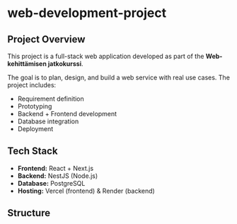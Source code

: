 # web-development-project

## Project Overview

This project is a full-stack web application developed as part of the **Web-kehittämisen jatkokurssi**.

The goal is to plan, design, and build a web service with real use cases. The project includes:

- Requirement definition
- Prototyping
- Backend + Frontend development
- Database integration
- Deployment

## Tech Stack

- **Frontend:** React + Next.js
- **Backend:** NestJS (Node.js)
- **Database:** PostgreSQL
- **Hosting:** Vercel (frontend) & Render (backend)

## Structure
